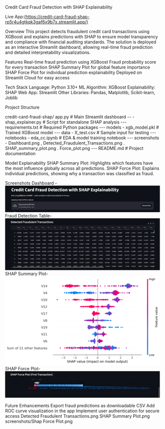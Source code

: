 Credit Card Fraud Detection with SHAP Explainability

Live App:[(https://credit-card-fraud-shap-rp5r4u4gtkqk3gaf6x9b7x.streamlit.app/)](https://credit-card-fraud-shap-rp5r4u4gtkqk3gaf6x9b7x.streamlit.app/)


Overview
 This project detects fraudulent credit card transactions using XGBoost and explains predictions with SHAP to ensure model transparency and compliance with financial auditing standards.
 The solution is deployed as an interactive Streamlit dashboard, allowing real-time fraud prediction and detailed interpretability visualizations.


Features
 Real-time fraud prediction using XGBoost
 Fraud probability score for every transaction
 SHAP Summary Plot for global feature importance
 SHAP Force Plot for individual prediction explainability
 Deployed on Streamlit Cloud for easy access


Tech Stack
 Language: Python 3.10+
 ML Algorithm: XGBoost
 Explainability: SHAP
 Web App: Streamlit
 Other Libraries: Pandas, Matplotlib, Scikit-learn, Joblib


Project Structure

credit-card-fraud-shap/
 app.py                # Main Streamlit dashboard  -- -
 shap_explainer.py    # Script for standalone SHAP analysis ---
  requirements.txt      # Required Python packages ---
  models -
   xgb_model.pkl     # Trained XGBoost model ---
 data -
  X_test.csv        # Sample input for testing ---
 notebooks -
  eda_cc.ipynb      # EDA & model training notebook ---
 screenshots -
 Dashboard.png ,
 Detected_Fraudulent_Transactions.png .
 SHAP_summary_plot.png .
 Force_plot.png   ---
 README.md             # Project documentation


Model Explainability
SHAP Summary Plot: Highlights which features have the most influence globally across all predictions.
SHAP Force Plot: Explains individual predictions, showing why a transaction was classified as fraud.


Screenshots
  Dashboard - ![Dashboard](screenshots/Dashboard.png)
  Fraud Detection Table- ![Fraud Table](screenshots/Detected_Fraudulent_Transactions.png)
  SHAP Summary Plot-![SHAP Summary](screenshots/SHAP_summary_plot.png)
  SHAP Force Plot-![SHAP Force Plot](screenshots/Force_plot.png)


Future Enhancements
  Export fraud predictions as downloadable CSV
  Add ROC curve visualization in the app
  Implement user authentication for secure access
  Detected Fraudulent Transactions.png
  SHAP Summary Plot.png
  screenshots/Shap Force Plot.png






